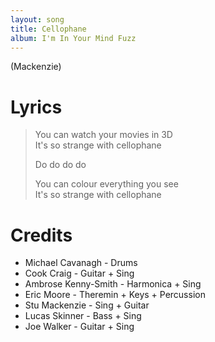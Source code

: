 ```yaml
---
layout: song
title: Cellophane
album: I'm In Your Mind Fuzz
---
```


(Mackenzie)

# Lyrics

> You can watch your movies in 3D  
> It's so strange with cellophane  
>  
> Do do do do  
>   
> You can colour everything you see  
> It's so strange with cellophane  

# Credits

* Michael Cavanagh - Drums  
* Cook Craig - Guitar + Sing  
* Ambrose Kenny-Smith - Harmonica + Sing  
* Eric Moore - Theremin + Keys + Percussion  
* Stu Mackenzie - Sing + Guitar  
* Lucas Skinner - Bass + Sing  
* Joe Walker - Guitar + Sing  
